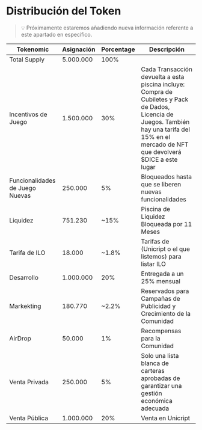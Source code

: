 # Distribución del Token

> 💡 Próximamente estaremos añadiendo nueva información referente a este apartado en específico.

| Tokenomic                       | Asignación| Porcentage | Descripción                                      |
| ---                             | ---       | ---        | ---                                              |
| Total Supply                    | 5.000.000 | 100%       |                                                  |
| Incentivos de Juego             | 1.500.000 | 30%        | Cada Transacción devuelta a esta piscina incluye: Compra de Cubiletes y Pack de Dados, Licencia de Juegos. También hay una tarifa del 15% en el mercado de NFT que devolverá $DICE a este lugar                                                                              |
| Funcionalidades de Juego Nuevas | 250.000   | 5%         | Bloqueados hasta que se liberen nuevas funcionalidades                                                                                               |
| Liquidez                        | 751.230   | ~15%       | Piscina de Liquidez Bloqueada por 11 Meses       |
| Tarifa de ILO                   | 18.000    | ~1.8%      | Tarifas de (Unicript o  el que listemos) para listar ILO                                                                                                    |
| Desarrollo                      | 1.000.000 | 20%        | Entregada a  un 25% mensual                      |
| Markekting                      | 180.770   | ~2.2%      | Reservados para Campañas de Publicidad y Crecimiento de la Comunidad                                                                                   |
| AirDrop                         | 50.000    | 1%         | Recompensas para la Comunidad                    |
| Venta Privada                   | 250.000   | 5%         | Solo una lista blanca de carteras aprobadas de garantizar una gestión económica adecuada                                                                     |
| Venta Pública                   | 1.000.000 | 20%        | Venta en Unicript                                |